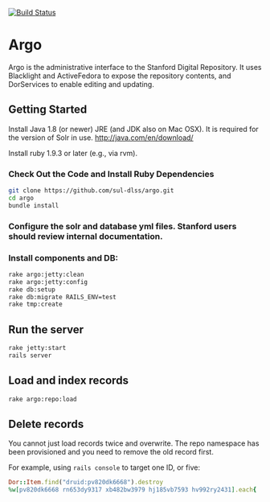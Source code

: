 [![Build Status](https://travis-ci.org/sul-dlss/argo.png?branch=master)](https://travis-ci.org/sul-dlss/argo)

# Argo

Argo is the administrative interface to the Stanford Digital Repository. It uses Blacklight and ActiveFedora to expose the repository contents, and DorServices to enable editing and updating. 

## Getting Started

Install Java 1.8 (or newer) JRE (and JDK also on Mac OSX).  It is required for the version of Solr in use.
http://java.com/en/download/

Install ruby 1.9.3 or later (e.g., via rvm).

### Check Out the Code and Install Ruby Dependencies
    
```bash
git clone https://github.com/sul-dlss/argo.git
cd argo
bundle install
```
    
### Configure the solr and database yml files.  Stanford users should review internal documentation.

### Install components and DB:

```bash
rake argo:jetty:clean
rake argo:jetty:config
rake db:setup
rake db:migrate RAILS_ENV=test
rake tmp:create
```

## Run the server

```bash
rake jetty:start
rails server
```

## Load and index records

```bash
rake argo:repo:load
```

## Delete records

You cannot just load records twice and overwrite.  The repo namespace has been provisioned and you need to remove the old record first.

For example, using `rails console` to target one ID, or five:

```ruby
Dor::Item.find("druid:pv820dk6668").destroy
%w[pv820dk6668 rn653dy9317 xb482bw3979 hj185vb7593 hv992ry2431].each{ |pid| Dor::Item.find("druid:#{pid}").destroy }

```
